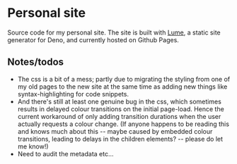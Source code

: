 # Personal site

Source code for my personal site. The site is built with [Lume](https://lume.land/), a static site
generator for Deno, and currently hosted on Github Pages.

## Notes/todos

- The css is a bit of a mess; partly due to migrating the styling from one of my
  old pages to the new site at the same time as adding new things like
  syntax-highlighting for code snippets.
- And there's still at least one genuine bug in the css, which sometimes results
  in delayed colour transitions on the initial page-load. Hence the current
  workaround of only adding transition durations when the user actually requests
  a colour change. (If anyone happens to be reading this and knows much about
  this -- maybe caused by embedded colour transitions, leading to delays in the
  children elements? -- please do let me know!)
- Need to audit the metadata etc...
